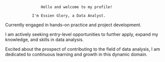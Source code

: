                     Hello and welcome to my profile!

                I'm Essien Glory, a Data Analyst.

  Currently engaged in hands-on practice and project development.
                                       
 I am actively seeking entry-level opportunities to further apply, expand my knowledge, and skills in data analysis.  
                                       
 Excited about the prospect of contributing to the field of data analysis, I am dedicated to continuous learning and growth in this dynamic domain.


<!---
Essien-glory/Essien-glory is a ✨ special ✨ repository because its `README.md` (this file) appears on your GitHub profile.
You can click the Preview link to take a look at your changes.
--->
